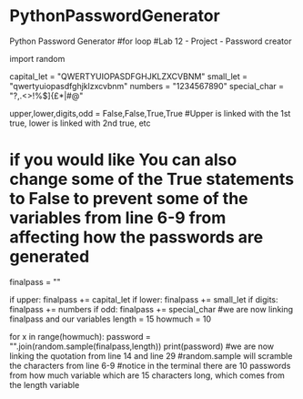 # PythonPasswordGenerator
Python Password Generator
#for loop
#Lab 12 - Project - Password creator


import random


capital_let = "QWERTYUIOPASDFGHJKLZXCVBNM"
small_let = "qwertyuiopasdfghjklzxcvbnm"
numbers = "1234567890"
special_char = "?,.<>!%$]{£*|#@"


upper,lower,digits,odd = False,False,True,True
#Upper is linked with the 1st true, lower is linked with 2nd true, etc
# if you would like You can also change some of the True statements to False to prevent some of the variables from line 6-9 from affecting how the passwords are generated


finalpass = ""


if upper:
    finalpass += capital_let
if lower:
    finalpass += small_let
if digits:
    finalpass += numbers
if odd:
    finalpass += special_char
#we are now linking finalpass and our variables
length = 15
howmuch = 10


for x in range(howmuch):
    password = "".join(random.sample(finalpass,length))
    print(password)
#we are now linking the quotation from line 14 and line 29
#random.sample will scramble the characters from line 6-9
#notice in the terminal there are 10 passwords from how much variable which are 15 characters long, which comes from the length variable

